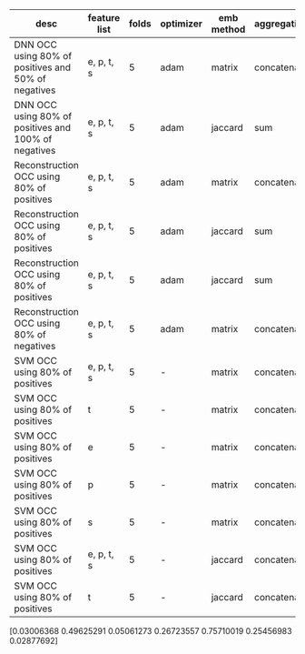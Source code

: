 | desc | feature list | folds | optimizer | emb method | aggregation | batch size | epoch | dropout | LR | accuracy | auc | f1 | aupr | recall | specificity | precision | 
|-|-|-|-|-|-|-|-|-|-|-|-|--|-|-|-|-|
| DNN OCC using 80% of positives and 50% of negatives | e, p, t, s | 5 | adam | matrix | concatenate | 64 | 50 | 0.4 | 0.001 | 21.4 % | 48.5% | 34.1% | 45.9% | 99.1% | 13.2% | 20.6%
| DNN OCC using 80% of positives and 100% of negatives | e, p, t, s | 5 | adam | jaccard | sum  | 64 | 50 | 0.4 | 0.0005 | 26.7% | 49.6% | 5% | 3% | 75.7% | 25.4% | 2.8% |
| Reconstruction OCC using 80% of positives | e, p, t, s | 5 | adam | matrix |concatenate | 64 | 50 | 0.4 | 0.001 | 91.7% | 65.9% | 10.3% | 5.6% | 19% | 93.6% | 7.1%
| Reconstruction OCC using 80% of positives | e, p, t, s | 5 | adam | jaccard | sum | 64 | 50 | 0.4 | 0.001 | 89.4% | 62.5% | 9.6% | 4.8% | 22.3% | 91.1% | 6.4%
| Reconstruction OCC using 80% of positives | e, p, t, s | 5 | adam | jaccard | sum | 64 | 50 | 0.4 | 0.0001 | 83.5% | 57.1% | 6.6% | 3.9% | 22.7% | 85.1% | 3.9%
| Reconstruction OCC using 80% of negatives | e, p, t, s | 5 | adam | matrix |concatenate| 64 | 50 | 0.4 | 0.001 | 39.7% | 52.1% | 56.3% | 40.2% | 99.2% | 1.3% | 39.3% |
| SVM OCC using 80% of positives | e, p, t, s | 5 | - | matrix | concatenate |  - | - | - | - | 6.1% | - | 5% | - | 98.8% | 3.7% | 2.5% 
| SVM OCC using 80% of positives | t | 5 | - | matrix | concatenate |  - | - | - | - | 10.1% | - | 5.2% | - | 98.1% | 7.8% | 2.6% 
| SVM OCC using 80% of positives | e | 5 | - | matrix | concatenate |  - | - | - | - | 6.9% | - | 5% | - | 98.6% | 4.5% | 2.6% 
| SVM OCC using 80% of positives | p | 5 | - | matrix | concatenate |  - | - | - | - | 9% | - | 5.1% | - | 98.3% | 6.7% | 2.6% 
| SVM OCC using 80% of positives | s | 5 | - | matrix | concatenate |  - | - | - | - | 6% | - | 5% | - | 98.8% | 3.6% | 2.5% 
| SVM OCC using 80% of positives | e, p, t, s | 5 | - | jaccard | concatenate |  - | - | - | - | 4.8% | - | 4.9% | - | 98.8% | 2.4% | 2.5% 
| SVM OCC using 80% of positives | t | 5 | - | jaccard | concatenate |  - | - | - | - | 5.6% | - | 5% | - | 98.6% | 3.1% | 2.5%

[0.03006368 0.49625291 0.05061273 0.26723557 0.75710019 0.25456983 0.02877692]